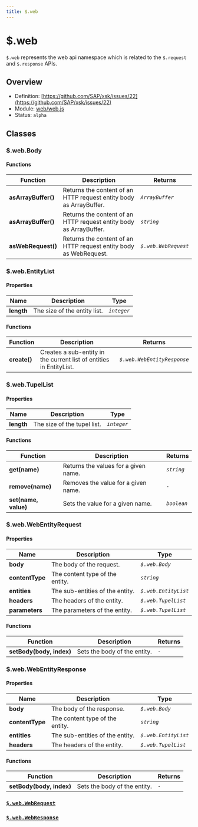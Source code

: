 ```yaml
---
title: $.web
---
```


$.web
===

`$.web` represents the web api namespace which is related to the `$.request` and `$.response` APIs.

## Overview

- Definition: [https://github.com/SAP/xsk/issues/22](https://github.com/SAP/xsk/issues/22)
- Module: [web/web.js](https://github.com/SAP/xsk/blob/main/modules/api/api-xsjs/src/main/resources/META-INF/dirigible/xsk/web/web.js)
- Status: `alpha`

## Classes

### $.web.Body

#### Functions

| Function            | Description                                                        | Returns              |
|---------------------|--------------------------------------------------------------------|----------------------|
| **asArrayBuffer()** | Returns the content of an HTTP request entity body as ArrayBuffer. | _`ArrayBuffer`_      |
| **asArrayBuffer()** | Returns the content of an HTTP request entity body as ArrayBuffer. | _`string`_           |
| **asWebRequest()**  | Returns the content of an HTTP request entity body as WebRequest.  | _`$.web.WebRequest`_ |

### $.web.EntityList

#### Properties

| Name       | Description                  | Type        |
|------------|------------------------------|-------------|
| **length** | The size of the entity list. | _`integer`_ |

#### Functions

| Function     | Description                                                         | Returns                     |
|--------------|---------------------------------------------------------------------|-----------------------------|
| **create()** | Creates a sub-entity in the current list of entities in EntityList. | _`$.web.WebEntityResponse`_ |

### $.web.TupelList

#### Properties

| Name       | Description                 | Type        |
|------------|-----------------------------|-------------|
| **length** | The size of the tupel list. | _`integer`_ |

#### Functions

| Function             | Description                          | Returns     |
|----------------------|--------------------------------------|-------------|
| **get(name)**        | Returns the values for a given name. | _`string`_  |
| **remove(name)**     | Removes the value for a given name.  | _`-`_       |
| **set(name, value)** | Sets the value for a given name.     | _`boolean`_ |

### $.web.WebEntityRequest

#### Properties

| Name            | Description                     | Type                 |
|-----------------|---------------------------------|----------------------|
| **body**        | The body of the request.        | _`$.web.Body`_       |
| **contentType** | The content type of the entity. | _`string`_           |
| **entities**    | The sub-entities of the entity. | _`$.web.EntityList`_ |
| **headers**     | The headers of the entity.      | _`$.web.TupelList`_  |
| **parameters**  | The parameters of the entity.   | _`$.web.TupelList`_  |

#### Functions

| Function                 | Description                  | Returns |
|--------------------------|------------------------------|---------|
| **setBody(body, index)** | Sets the body of the entity. | _`-`_   |

### $.web.WebEntityResponse

#### Properties

| Name            | Description                     | Type                 |
|-----------------|---------------------------------|----------------------|
| **body**        | The body of the response.       | _`$.web.Body`_       |
| **contentType** | The content type of the entity. | _`string`_           |
| **entities**    | The sub-entities of the entity. | _`$.web.EntityList`_ |
| **headers**     | The headers of the entity.      | _`$.web.TupelList`_  |

#### Functions

| Function                 | Description                  | Returns |
|--------------------------|------------------------------|---------|
| **setBody(body, index)** | Sets the body of the entity. | _`-`_   |

### [`$.web.WebRequest`]($.request)

### [`$.web.WebResponse`]($.response)
